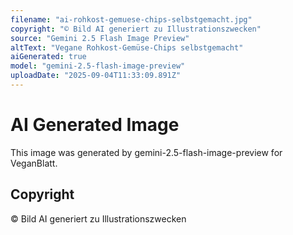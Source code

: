 ```yaml
---
filename: "ai-rohkost-gemuese-chips-selbstgemacht.jpg"
copyright: "© Bild AI generiert zu Illustrationszwecken"
source: "Gemini 2.5 Flash Image Preview"
altText: "Vegane Rohkost-Gemüse-Chips selbstgemacht"
aiGenerated: true
model: "gemini-2.5-flash-image-preview"
uploadDate: "2025-09-04T11:33:09.891Z"
---
```


# AI Generated Image

This image was generated by gemini-2.5-flash-image-preview for VeganBlatt.

## Copyright
© Bild AI generiert zu Illustrationszwecken
